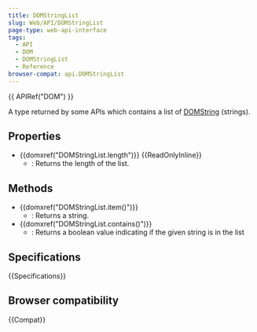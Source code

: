```yaml
---
title: DOMStringList
slug: Web/API/DOMStringList
page-type: web-api-interface
tags:
  - API
  - DOM
  - DOMStringList
  - Reference
browser-compat: api.DOMStringList
---
```


{{ APIRef("DOM") }}

A type returned by some APIs which contains a list of [DOMString](/en-US/docs/Web/API/DOMString) (strings).

## Properties

- {{domxref("DOMStringList.length")}} {{ReadOnlyInline}}
  - : Returns the length of the list.

## Methods

- {{domxref("DOMStringList.item()")}}
  - : Returns a string.
- {{domxref("DOMStringList.contains()")}}
  - : Returns a boolean value indicating if the given string is in the list

## Specifications

{{Specifications}}

## Browser compatibility

{{Compat}}
